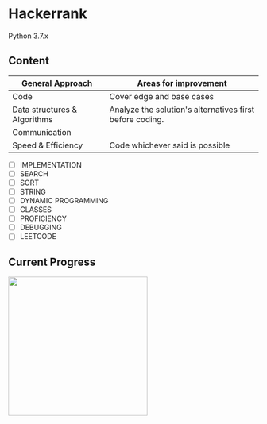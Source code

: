 # Hackerrank
Python 3.7.x

## Content 
General Approach  | Areas for improvement
----------------- | ----------------- 
Code              | Cover edge and base cases 
Data structures & Algorithms| Analyze the solution's alternatives first before coding. 
Communication     |
Speed & Efficiency| Code whichever said is possible 

- [ ] IMPLEMENTATION
- [ ] SEARCH
- [ ] SORT
- [ ] STRING
- [ ] DYNAMIC PROGRAMMING
- [ ] CLASSES
- [ ] PROFICIENCY
- [ ] DEBUGGING
- [ ] LEETCODE

## Current Progress
<img src="https://i.imgur.com/plOjGAX.png" width="280">
